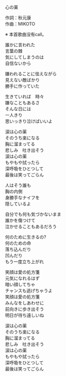 心の薬  
  
作詞：秋元康  
作曲：MIKOTO  
  
※ 本首歌曲没有call。  
  
誰かに言われた  
言葉の棘  
気にしてしまうのは  
自信ないから  
  
嫌われることに怯えながら  
見えない敵ばかり  
勝手に作っていた  
  
生きていれば　時々  
嫌なこともあるさ  
そんな日には  
一人きり  
思いっきり泣けばいいよ  
  
涙は心の薬  
そのうち楽になる  
胸に溜まってる  
悲しみ　吐き出そう  
涙は心の薬  
もやもや拭ったら  
深呼吸をひとつして  
最後は笑ってごらん  
  
人はそう誰も  
胸の内側  
身勝手なナイフを  
隠しているよ  
  
自分でも何も気づかないまま  
誰かを傷つけて  
泣かせることもあるだろう  
  
何のために生きるの?  
何のための命  
落ち込んだり  
凹んだり  
もう一度立ち上がれ  
  
笑顔は愛の処方箋  
元気になれるはず  
暗い顔してちゃ  
チャンスも逃げちゃうよ  
笑顔は愛の処方箋  
みんなをしあわせに  
前向きに歩き出そう  
明日が待ち遠しいね  
  
涙は心の薬  
そのうち楽になる  
胸に溜まってる  
悲しみ　吐き出そう  
涙は心の薬  
もやもや拭ったら  
深呼吸をひとつして  
最後は笑ってごらん  

